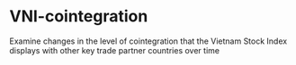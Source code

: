 # VNI-cointegration
Examine changes in the level of cointegration that the Vietnam Stock Index displays with other key trade partner countries over time
